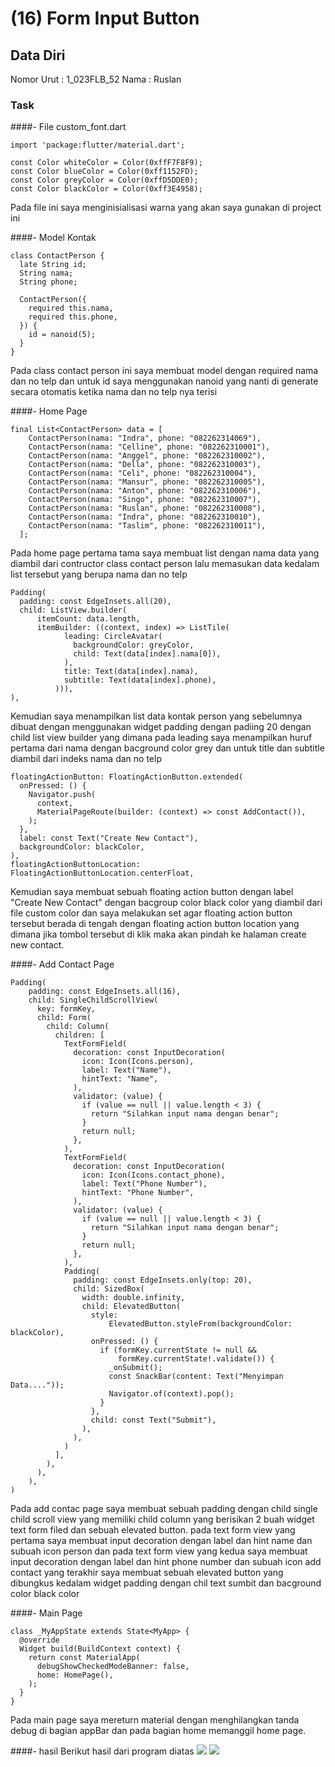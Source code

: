 # (16) Form Input Button

## Data Diri

Nomor Urut : 1_023FLB_52
Nama : Ruslan

### Task

####- File custom_font.dart

```
import 'package:flutter/material.dart';

const Color whiteColor = Color(0xffF7F8F9);
const Color blueColor = Color(0xff1152FD);
const Color greyColor = Color(0xffD5DDE0);
const Color blackColor = Color(0xff3E4958);
```

Pada file ini saya menginisialisasi warna yang akan saya gunakan di project ini

####- Model Kontak

```
class ContactPerson {
  late String id;
  String nama;
  String phone;

  ContactPerson({
    required this.nama,
    required this.phone,
  }) {
    id = nanoid(5);
  }
}
```

Pada class contact person ini saya membuat model dengan required nama dan no telp dan untuk id saya menggunakan nanoid yang nanti di generate secara otomatis ketika nama dan no telp nya terisi

####- Home Page

```
final List<ContactPerson> data = [
    ContactPerson(nama: "Indra", phone: "082262314069"),
    ContactPerson(nama: "Celline", phone: "082262310001"),
    ContactPerson(nama: "Anggel", phone: "082262310002"),
    ContactPerson(nama: "Della", phone: "082262310003"),
    ContactPerson(nama: "Celi", phone: "082262310004"),
    ContactPerson(nama: "Mansur", phone: "082262310005"),
    ContactPerson(nama: "Anton", phone: "082262310006"),
    ContactPerson(nama: "Singo", phone: "082262310007"),
    ContactPerson(nama: "Ruslan", phone: "082262310008"),
    ContactPerson(nama: "Indra", phone: "082262310010"),
    ContactPerson(nama: "Taslim", phone: "082262310011"),
  ];
```

Pada home page pertama tama saya membuat list dengan nama data yang diambil dari contructor class contact person lalu memasukan data kedalam list tersebut yang berupa nama dan no telp

```
Padding(
  padding: const EdgeInsets.all(20),
  child: ListView.builder(
      itemCount: data.length,
      itemBuilder: ((context, index) => ListTile(
            leading: CircleAvatar(
              backgroundColor: greyColor,
              child: Text(data[index].nama[0]),
            ),
            title: Text(data[index].nama),
            subtitle: Text(data[index].phone),
          ))),
),
```

Kemudian saya menampilkan list data kontak person yang sebelumnya dibuat dengan menggunakan widget padding dengan padiing 20 dengan child list view builder yang dimana pada leading saya menampilkan huruf pertama dari nama dengan bacground color grey dan untuk title dan subtitle diambil dari indeks nama dan no telp

```
floatingActionButton: FloatingActionButton.extended(
  onPressed: () {
    Navigator.push(
      context,
      MaterialPageRoute(builder: (context) => const AddContact()),
    );
  },
  label: const Text("Create New Contact"),
  backgroundColor: blackColor,
),
floatingActionButtonLocation: FloatingActionButtonLocation.centerFloat,
```

Kemudian saya membuat sebuah floating action button dengan label "Create New Contact" dengan bacgroup color black color yang diambil dari file custom color dan saya melakukan set agar floating action button tersebut berada di tengah dengan floating action button location yang dimana jika tombol tersebut di klik maka akan pindah ke halaman create new contact.

####- Add Contact Page

```
Padding(
    padding: const EdgeInsets.all(16),
    child: SingleChildScrollView(
      key: formKey,
      child: Form(
        child: Column(
          children: [
            TextFormField(
              decoration: const InputDecoration(
                icon: Icon(Icons.person),
                label: Text("Name"),
                hintText: "Name",
              ),
              validator: (value) {
                if (value == null || value.length < 3) {
                  return "Silahkan input nama dengan benar";
                }
                return null;
              },
            ),
            TextFormField(
              decoration: const InputDecoration(
                icon: Icon(Icons.contact_phone),
                label: Text("Phone Number"),
                hintText: "Phone Number",
              ),
              validator: (value) {
                if (value == null || value.length < 3) {
                  return "Silahkan input nama dengan benar";
                }
                return null;
              },
            ),
            Padding(
              padding: const EdgeInsets.only(top: 20),
              child: SizedBox(
                width: double.infinity,
                child: ElevatedButton(
                  style:
                      ElevatedButton.styleFrom(backgroundColor: blackColor),
                  onPressed: () {
                    if (formKey.currentState != null &&
                        formKey.currentState!.validate()) {
                      _onSubmit();
                      const SnackBar(content: Text("Menyimpan Data...."));
                      Navigator.of(context).pop();
                    }
                  },
                  child: const Text("Submit"),
                ),
              ),
            )
          ],
        ),
      ),
    ),
)
```

Pada add contac page saya membuat sebuah padding dengan child single child scroll view yang memiliki child column yang berisikan 2 buah widget text form filed dan sebuah elevated button. pada text form view yang pertama saya membuat input decoration dengan label dan hint name dan subuah icon person dan pada text form view yang kedua saya membuat input decoration dengan label dan hint phone number dan subuah icon add contact yang terakhir saya membuat sebuah elevated button yang dibungkus kedalam widget padding dengan chil text sumbit dan bacground color black color

####- Main Page

```
class _MyAppState extends State<MyApp> {
  @override
  Widget build(BuildContext context) {
    return const MaterialApp(
      debugShowCheckedModeBanner: false,
      home: HomePage(),
    );
  }
}
```

Pada main page saya mereturn material dengan menghilangkan tanda debug di bagian appBar dan pada bagian home memanggil home page.

####- hasil
Berikut hasil dari program diatas
![](../screenshots/hasil1.png)
![](../screenshots/hasil2.png)

